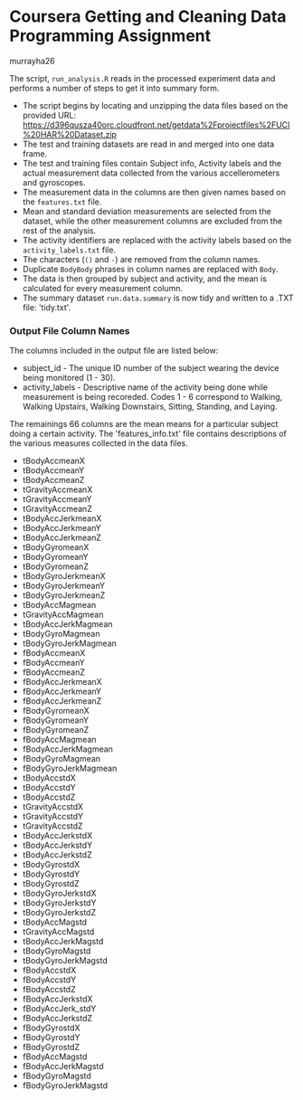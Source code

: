 # Coursera Getting and Cleaning Data Programming Assignment
 
 murrayha26

 The script, `run_analysis.R` reads in the processed experiment data and performs a number of steps to get it into summary form.

 - The script begins by locating and unzipping the data files based on the provided URL: https://d396qusza40orc.cloudfront.net/getdata%2Fprojectfiles%2FUCI%20HAR%20Dataset.zip
 - The test and training datasets are read in and merged into one data frame.
 - The test and training files contain Subject info, Activity labels and the actual measurement data collected from the various accellerometers and gyroscopes.
 - The measurement data in the columns are then given names based on the `features.txt` file.
 - Mean and standard deviation measurements are selected from the dataset, while the other measurement columns are excluded from the rest of the analysis.
 - The activity identifiers are replaced with the activity labels based on the `activity_labels.txt` file.
 - The characters (`()` and `-`) are removed from the column names.
 - Duplicate `BodyBody` phrases in column names are replaced with `Body`.
 - The data is then grouped by subject and activity, and the mean is calculated for every measurement column.
 - The summary dataset `run.data.summary` is now tidy and written to a .TXT file: 'tidy.txt'.

### Output File Column Names

The columns included in the output file are listed below:

  - subject_id - The unique ID number of the subject wearing the device being monitored (1 - 30).
  - activity_labels - Descriptive name of the activity being done while measurement is being recoreded. Codes 1 - 6 correspond to Walking, Walking Upstairs, Walking Downstairs, Sitting, Standing, and Laying.

The remainings 66 columns are the mean means for a particular subject doing a certain activity. The 'features_info.txt' file contains descriptions of the various measures collected in the data files.

  - tBodyAccmeanX
  - tBodyAccmeanY
  - tBodyAccmeanZ
  - tGravityAccmeanX
  - tGravityAccmeanY
  - tGravityAccmeanZ
  - tBodyAccJerkmeanX
  - tBodyAccJerkmeanY
  - tBodyAccJerkmeanZ
  - tBodyGyromeanX
  - tBodyGyromeanY
  - tBodyGyromeanZ
  - tBodyGyroJerkmeanX
  - tBodyGyroJerkmeanY
  - tBodyGyroJerkmeanZ
  - tBodyAccMagmean
  - tGravityAccMagmean
  - tBodyAccJerkMagmean
  - tBodyGyroMagmean
  - tBodyGyroJerkMagmean
  - fBodyAccmeanX
  - fBodyAccmeanY
  - fBodyAccmeanZ
  - fBodyAccJerkmeanX
  - fBodyAccJerkmeanY
  - fBodyAccJerkmeanZ
  - fBodyGyromeanX
  - fBodyGyromeanY
  - fBodyGyromeanZ
  - fBodyAccMagmean
  - fBodyAccJerkMagmean
  - fBodyGyroMagmean
  - fBodyGyroJerkMagmean
  - tBodyAccstdX
  - tBodyAccstdY
  - tBodyAccstdZ
  - tGravityAccstdX
  - tGravityAccstdY
  - tGravityAccstdZ
  - tBodyAccJerkstdX
  - tBodyAccJerkstdY
  - tBodyAccJerkstdZ
  - tBodyGyrostdX
  - tBodyGyrostdY
  - tBodyGyrostdZ
  - tBodyGyroJerkstdX
  - tBodyGyroJerkstdY
  - tBodyGyroJerkstdZ
  - tBodyAccMagstd
  - tGravityAccMagstd
  - tBodyAccJerkMagstd
  - tBodyGyroMagstd
  - tBodyGyroJerkMagstd
  - fBodyAccstdX
  - fBodyAccstdY
  - fBodyAccstdZ
  - fBodyAccJerkstdX
  - fBodyAccJerk_stdY
  - fBodyAccJerkstdZ
  - fBodyGyrostdX
  - fBodyGyrostdY
  - fBodyGyrostdZ
  - fBodyAccMagstd
  - fBodyAccJerkMagstd
  - fBodyGyroMagstd
  - fBodyGyroJerkMagstd
